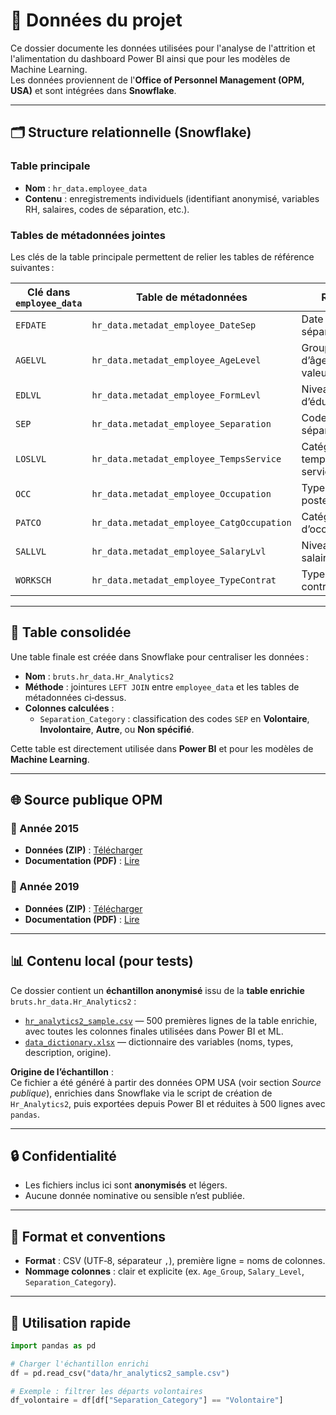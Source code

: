 # 📂 Données du projet

Ce dossier documente les données utilisées pour l'analyse de l'attrition et l'alimentation du dashboard Power BI ainsi que pour les modèles de Machine Learning.  
Les données proviennent de l'**Office of Personnel Management (OPM, USA)** et sont intégrées dans **Snowflake**.

---

## 🗂 Structure relationnelle (Snowflake)

### Table principale
- **Nom** : `hr_data.employee_data`
- **Contenu** : enregistrements individuels (identifiant anonymisé, variables RH, salaires, codes de séparation, etc.).

### Tables de métadonnées jointes
Les clés de la table principale permettent de relier les tables de référence suivantes :

| Clé dans `employee_data` | Table de métadonnées | Rôle |
|--------------------------|----------------------|------|
| `EFDATE`                 | `hr_data.metadat_employee_DateSep` | Date de séparation |
| `AGELVL`                 | `hr_data.metadat_employee_AgeLevel` | Groupe d’âge et valeur |
| `EDLVL`                  | `hr_data.metadat_employee_FormLevl` | Niveau d’éducation |
| `SEP`                    | `hr_data.metadat_employee_Separation` | Code de séparation |
| `LOSLVL`                 | `hr_data.metadat_employee_TempsService` | Catégorie de temps de service |
| `OCC`                    | `hr_data.metadat_employee_Occupation` | Type de poste |
| `PATCO`                  | `hr_data.metadat_employee_CatgOccupation` | Catégorie d’occupation |
| `SALLVL`                 | `hr_data.metadat_employee_SalaryLvl` | Niveau de salaire |
| `WORKSCH`                | `hr_data.metadat_employee_TypeContrat` | Type de contrat |

---

## 🔄 Table consolidée

Une table finale est créée dans Snowflake pour centraliser les données :

- **Nom** : `bruts.hr_data.Hr_Analytics2`
- **Méthode** : jointures `LEFT JOIN` entre `employee_data` et les tables de métadonnées ci‑dessus.
- **Colonnes calculées** :
  - `Separation_Category` : classification des codes `SEP` en **Volontaire**, **Involontaire**, **Autre**, ou **Non spécifié**.

Cette table est directement utilisée dans **Power BI** et pour les modèles de **Machine Learning**.

---

## 🌐 Source publique OPM

### 📅 Année 2015
- **Données (ZIP)** : [Télécharger](https://www.opm.gov/data/datasets/Files/610/fd567924-edea-478f-bc5a-24e19efd7243.zip)
- **Documentation (PDF)** : [Lire](https://www.opm.gov/data/datasets/Files/610/33e99f89-08df-43f4-99d2-3e4a0fefedf6.pdf)

### 📅 Année 2019
- **Données (ZIP)** : [Télécharger](https://www.opm.gov/data/datasets/Files/652/21d85c40-bd35-4f20-9359-281a31af39b1.zip)
- **Documentation (PDF)** : [Lire](https://www.opm.gov/data/datasets/Files/649/d36b1361-3eff-4f8b-856a-9fb70c1253d5.pdf)

---

## 📊 Contenu local (pour tests)

Ce dossier contient un **échantillon anonymisé** issu de la **table enrichie** `bruts.hr_data.Hr_Analytics2` :

- [`hr_analytics2_sample.csv`](data/hr_analytics2_sample.csv) — 500 premières lignes de la table enrichie, avec toutes les colonnes finales utilisées dans Power BI et ML.
- [`data_dictionary.xlsx`](data/data_dictionary.xlsx) — dictionnaire des variables (noms, types, description, origine).


**Origine de l’échantillon** :  
Ce fichier a été généré à partir des données OPM USA (voir section *Source publique*), enrichies dans Snowflake via le script de création de `Hr_Analytics2`, puis exportées depuis Power BI et réduites à 500 lignes avec `pandas`.

---

## 🔒 Confidentialité
- Les fichiers inclus ici sont **anonymisés** et légers.
- Aucune donnée nominative ou sensible n’est publiée.

---

## 📌 Format et conventions
- **Format** : CSV (UTF‑8, séparateur `,`), première ligne = noms de colonnes.
- **Nommage colonnes** : clair et explicite (ex. `Age_Group`, `Salary_Level`, `Separation_Category`).

---

## 🚀 Utilisation rapide
```python
import pandas as pd

# Charger l'échantillon enrichi
df = pd.read_csv("data/hr_analytics2_sample.csv")

# Exemple : filtrer les départs volontaires
df_volontaire = df[df["Separation_Category"] == "Volontaire"]
